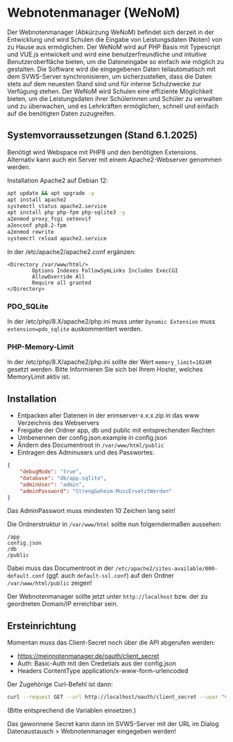 # Webnotenmanager (WeNoM)

Der Webnotenmanager (Abkürzung WeNoM) befindet sich derzeit in der Entwicklung und wird Schulen die Eingabe von Leistungsdaten (Noten) von zu Hause aus ermöglichen. Der WeNoM wird auf PHP Basis mit Typescript und VUE.js entwickelt und wird eine benutzerfreundliche und intuitive Benutzeroberfläche bieten, um die Dateneingabe so einfach wie möglich zu gestalten. Die Software wird die eingegebenen Daten teilautomatisch mit dem SVWS-Server synchronisieren, um sicherzustellen, dass die Daten stets auf dem neuesten Stand sind und für interne Schulzwecke zur Verfügung stehen. Der WeNoM wird Schulen eine effiziente Möglichkeit bieten, um die Leistungsdaten ihrer Schülerinnen und Schüler zu verwalten und zu überwachen, und es Lehrkräften ermöglichen, schnell und einfach auf die benötigten Daten zuzugreifen.

## Systemvorraussetzungen (Stand 6.1.2025)

Benötigt wird Webspace mit PHP8 und den benötigten Extensions.
Alternativ kann auch ein Server mit einem Apache2-Webserver genommen werden.

Installation Apache2 auf Debian 12:

``` bash
apt update && apt upgrade -y
apt install apache2
systemctl status apache2.service 
apt install php php-fpm php-sqlite3 -y
a2enmod proxy_fcgi setenvif
a2enconf php8.2-fpm
a2enmod rewrite
systemctl reload apache2.service 
```

In der /etc/apache2/apache2.conf ergänzen:

```
<Directory /var/www/html/>	
        Options Indexes FollowSymLinks Includes ExecCGI
        AllowOverride All
        Require all granted
</Directory>
```

### PDO_SQLite

In der /etc/php/8.X/apache2/php.ini muss unter ``` Dynamic Extension ``` muss ``` extension=pdo_sqlite ``` auskommentiert werden.

### PHP-Memory-Limit

In der /etc/php/8.X/apache2/php.ini sollte der Wert ``` memory_limit=1024M ``` gesetzt werden.
Bitte Informieren Sie sich bei Ihrem Hoster, welches MemoryLimit aktiv ist.


## Installation

+ Entpacken aller Datenen in der enmserver-x.x.x.zip in das www Verzeichnis des Webservers
+ Freigabe der Ordner app, db und public mit entsprechenden Rechten
+ Umbenennen der config.json.example in config.json
+ Ändern des Documentroot in `/var/www/html/public`
+ Eintragen des Adminusers und des Passwortes:

```json
{
	"debugMode": "true",
	"database": "db/app.sqlite",
	"adminUser": "admin",
	"adminPassword": "StrengGeheim-MussErsetztWerden"
}
```

Das AdminPasswort muss mindesten 10 Zeichen lang sein!

Die Ordnerstruktur in ```/var/www/html```  sollte nun folgerndermaßen aussehen:

```
/app
config.json
/db
/public
```
Dabei muss das Documentroot in der `/etc/apache2/sites-available/000-default.conf` (ggf. auch `default-ssl.conf`) auf den Ordner `/var/www/html/public` zeigen!

Der Webnotenmanager sollte jetzt unter `http://localhost` bzw. der zu geordneten Domain/IP erreichbar sein.

## Ersteinrichtung

Momentan muss das Client-Secret noch über die API abgerufen werden:

+ https://meinnotenmanager.de/oauth/client_secret
+ Auth: Basic-Auth mit den Credetials aus der config.json
+ Headers ContentType application/x-www-form-urlencoded

Der Zugehörige Curl-Befehl ist dann:
```bash
curl --request GET --url http://localhost/oauth/client_secret --user "${ENM_TECH_ADMIN}:${ENM_TECH_ADMIN_PW}" --header "Content-Type: application/x-www-form-urlencoded" > $INSTALLPATH/public/secret.html
```
(Bitte entsprechend die Variablen einsetzen.)


Das gewonnene Secret kann dann im SVWS-Server mit der URL im Dialog Datenaustausch > Webnotenmanager eingegeben werden!


